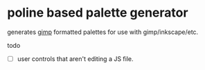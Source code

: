 # poline based palette generator

generates [gimp](https://developer.gimp.org/core/standards/gpl/) formatted palettes for use with gimp/inkscape/etc.

todo

- [ ] user controls that aren't editing a JS file.


